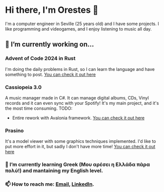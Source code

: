 # Hi there, I'm Orestes 👋
I'm a computer engineer in Seville (25 years old) and I have some projects. I like programming and videogames, and I enjoy listening to music all day.
## 🔭 I’m currently working on...
### Advent of Code 2024 in Rust
I'm doing the daily problems in Rust, so I can learn the language and have something to post.
[You can check it out here](https://github.com/orestescm76/Advent2024Rust)
### Cassiopeia 3.0
A music manager made in C#. It can manage digital albums, CDs, Vinyl records and it can even sync with your Spotify! It's my main project, and it's the most time consuming. 
TODO:
 - Entire rework with Avalonia framework.
[You can check it out here](https://github.com/orestescm76/cassiopeia)

### Prasino
It's a model viewer with some graphics techniques implemented. I'd like to put more effort in it, but sadly I don't have more time!
[You can check it out here](https://github.com/orestescm76/par2122)


### 🌱 I’m currently learning Greek (Μου αρέσει η Ελλάδα πάρα πολύ!) and mantaining my English level.
### 📫 How to reach me: [Email](mailto:orescolmon99@outlook.com), [LinkedIn](https://www.linkedin.com/in/orestes-colomina-monsalve-ba4783228/).
